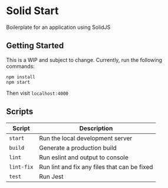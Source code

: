 # Solid Start
Boilerplate for an application using SolidJS

## Getting Started
This is a WIP and subject to change. Currently, run the following commands:

```
npm install
npm start
```

Then visit `localhost:4000`

## Scripts
| Script | Description |
| -------| ------------|
| `start` | Run the local development server |
| `build` | Generate a production build |
| `lint`  | Run eslint and output to console |
| `lint-fix` | Run lint and fix any files that can be fixed |
| `test` | Run Jest |
